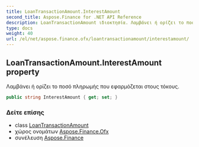 ```yaml
---
title: LoanTransactionAmount.InterestAmount
second_title: Aspose.Finance for .NET API Reference
description: LoanTransactionAmount ιδιοκτησία. Λαμβάνει ή ορίζει το ποσό πληρωμής που εφαρμόζεται στους τόκους.
type: docs
weight: 40
url: /el/net/aspose.finance.ofx/loantransactionamount/interestamount/
---
```

## LoanTransactionAmount.InterestAmount property

Λαμβάνει ή ορίζει το ποσό πληρωμής που εφαρμόζεται στους τόκους.

```csharp
public string InterestAmount { get; set; }
```

### Δείτε επίσης

* class [LoanTransactionAmount](../)
* χώρος ονομάτων [Aspose.Finance.Ofx](../../loantransactionamount/)
* συνέλευση [Aspose.Finance](../../../)


